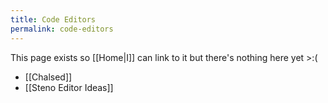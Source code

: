 ```yaml
---
title: Code Editors
permalink: code-editors
---
```


This page exists so [[Home|I]] can link to it but there's nothing here yet >:(

- [[Chalsed]]
- [[Steno Editor Ideas]]
